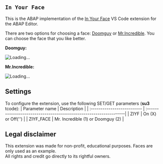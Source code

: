 ## `In Your Face`

This is the ABAP implementation of the [In Your Face](https://github.com/virejdasani/InYourFace)  VS Code extension for the ABAP Editor.  

There are two options for choosing a face: [Doomguy](https://en.wikipedia.org/wiki/Doomguy) or [Mr.Incredible](https://en.wikipedia.org/wiki/Mr._Incredible). You can choose the face that you like better.  

**Doomguy:**  

![Loading...](https://github.com/victorizbitskiy/ziyf/blob/main/docs/img/demo_doomguy.gif)

**Mr.Incredible:**

![Loading...](https://github.com/victorizbitskiy/ziyf/blob/main/docs/img/demo_mr_incredible.gif)

## Settings
To configure the extension, use the following SET/GET parameters (**su3** tcode):
| Parameter name              | Description                                                         |
| :-------------------------- | :-------------------------------------------------------------------|
| ZIYF                        | On (X) or Off('')                                                   |
| ZIYF_FACE                   | Mr. Incredible (1) or Doomguy (2)                                   |

## Legal disclaimer
This extension was made for non-profit, educational purposes. Faces are only used as an example.  
All rights and credit go directly to its rightful owners.  

